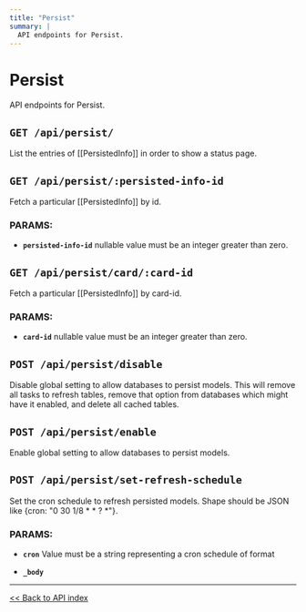 ```yaml
---
title: "Persist"
summary: |
  API endpoints for Persist.
---
```


# Persist

API endpoints for Persist.

## `GET /api/persist/`

List the entries of [[PersistedInfo]] in order to show a status page.

## `GET /api/persist/:persisted-info-id`

Fetch a particular [[PersistedInfo]] by id.

### PARAMS:

*  **`persisted-info-id`** nullable value must be an integer greater than zero.

## `GET /api/persist/card/:card-id`

Fetch a particular [[PersistedInfo]] by card-id.

### PARAMS:

*  **`card-id`** nullable value must be an integer greater than zero.

## `POST /api/persist/disable`

Disable global setting to allow databases to persist models. This will remove all tasks to refresh tables, remove
  that option from databases which might have it enabled, and delete all cached tables.

## `POST /api/persist/enable`

Enable global setting to allow databases to persist models.

## `POST /api/persist/set-refresh-schedule`

Set the cron schedule to refresh persisted models.
   Shape should be JSON like {cron: "0 30 1/8 * * ? *"}.

### PARAMS:

*  **`cron`** Value must be a string representing a cron schedule of format <seconds> <minutes> <hours> <day of month> <month> <day of week> <year>

*  **`_body`**

---

[<< Back to API index](../api-documentation.md)
